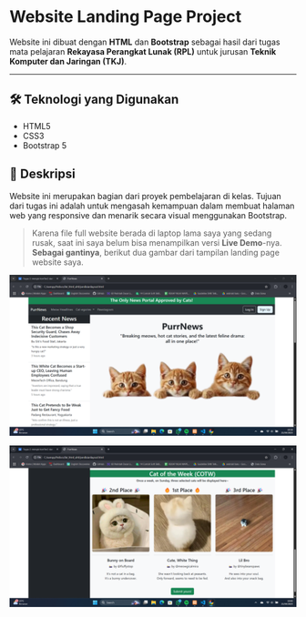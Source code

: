 # Website Landing Page Project

Website ini dibuat dengan **HTML** dan **Bootstrap** sebagai hasil dari tugas mata pelajaran **Rekayasa Perangkat Lunak (RPL)** untuk jurusan **Teknik Komputer dan Jaringan (TKJ)**.

---

## 🛠️ Teknologi yang Digunakan
- HTML5
- CSS3
- Bootstrap 5

## 📄 Deskripsi
Website ini merupakan bagian dari proyek pembelajaran di kelas. Tujuan dari tugas ini adalah untuk mengasah kemampuan dalam membuat halaman web yang responsive dan menarik secara visual menggunakan Bootstrap.

> Karena file full website berada di laptop lama saya yang sedang rusak, saat ini saya belum bisa menampilkan versi **Live Demo**-nya. **Sebagai gantinya**, berikut dua gambar dari tampilan landing page website saya.

![Preview Desktop](assets/hasil-layout-bootstrap-1.png)

![Preview Desktop](assets/hasil-layout-bootstrap-2.png)
